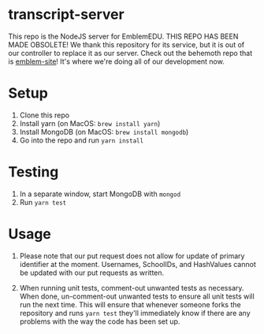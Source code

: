 # transcript-server

This repo is the NodeJS server for EmblemEDU.
THIS REPO HAS BEEN MADE OBSOLETE! 
We thank this repository for its service, but it is out of our controller to replace it as our server. 
Check out the behemoth repo that is [emblem-site](https://github.com/transcript-protocol/emblem-site)! It's where we're doing all of our development now.

# Setup

1. Clone this repo
2. Install yarn (on MacOS: `brew install yarn`)
3. Install MongoDB (on MacOS: `brew install mongodb`)
4. Go into the repo and run `yarn install`

# Testing

1. In a separate window, start MongoDB with `mongod`
2. Run `yarn test`

# Usage
1.  Please note that our put request does not allow for update of primary identifier at the moment. Usernames, SchoolIDs, and HashValues cannot be updated with our put requests as written. 

2. When running unit tests, comment-out unwanted tests as necessary. When done, un-comment-out unwanted tests to ensure all unit tests will run the next time. This will ensure that whenever someone forks the repository and runs `yarn test` they'll immediately know if there are any problems with the way the code has been set up. 
